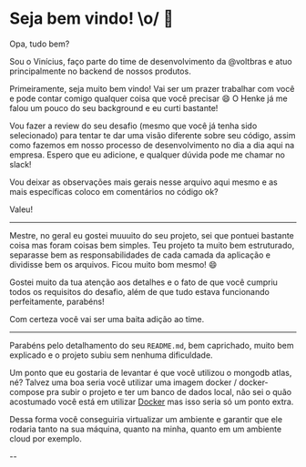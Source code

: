 # Seja bem vindo! \o/ :hugs:

Opa, tudo bem?

Sou o Vinícius, faço parte do time de desenvolvimento da @voltbras e atuo principalmente no backend de nossos produtos.

Primeiramente, seja muito bem vindo! Vai ser um prazer trabalhar com você e pode contar comigo qualquer coisa que você precisar :smile: O Henke já me falou um pouco do seu background e eu curti bastante!

Vou fazer a review do seu desafio (mesmo que você já tenha sido selecionado) para tentar te dar uma visão diferente sobre seu código, assim como fazemos em nosso processo de desenvolvimento no dia a dia aqui na empresa. Espero que eu adicione, e qualquer dúvida pode me chamar no slack!

Vou deixar as observações mais gerais nesse arquivo aqui mesmo e as mais específicas coloco em comentários no código ok?

Valeu!

---

Mestre, no geral eu gostei muuuito do seu projeto, sei que pontuei bastante coisa mas foram coisas bem simples. Teu projeto ta muito bem estruturado, separasse bem as responsabilidades de cada camada da aplicação e dividisse bem os arquivos. Ficou muito bom mesmo! :smile:

Gostei muito da tua atenção aos detalhes e o fato de que você cumpriu todos os requisitos do desafio, além de que tudo estava funcionando perfeitamente, parabéns!

Com certeza você vai ser uma baita adição ao time.

---

Parabéns pelo detalhamento do seu `README.md`, bem caprichado, muito bem explicado e o projeto subiu sem nenhuma dificuldade.

Um ponto que eu gostaria de levantar é que você utilizou o mongodb atlas, né?
Talvez uma boa seria você utilizar uma imagem docker / docker-compose pra subir o projeto e ter um banco de dados local, não sei o quão acostumado você está em utilizar [Docker](https://www.docker.com/) mas isso seria só um ponto extra.

Dessa forma você conseguiria virtualizar um ambiente e garantir que ele rodaria tanto na sua máquina, quanto na minha, quanto em um ambiente cloud por exemplo.

--
